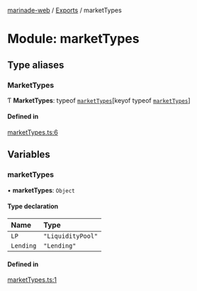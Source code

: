 [marinade-web](../README.md) / [Exports](../modules.md) / marketTypes

# Module: marketTypes

## Type aliases

### MarketTypes

Ƭ **MarketTypes**: typeof [`marketTypes`](marketTypes.md#markettypes)[keyof typeof [`marketTypes`](marketTypes.md#markettypes)]

#### Defined in

[marketTypes.ts:6](https://github.com/marinade-finance/marinade-web/blob/e32749b/src/services/domain/marketTypes.ts#L6)

## Variables

### marketTypes

• **marketTypes**: `Object`

#### Type declaration

| Name | Type |
| :------ | :------ |
| `LP` | ``"LiquidityPool"`` |
| `Lending` | ``"Lending"`` |

#### Defined in

[marketTypes.ts:1](https://github.com/marinade-finance/marinade-web/blob/e32749b/src/services/domain/marketTypes.ts#L1)
